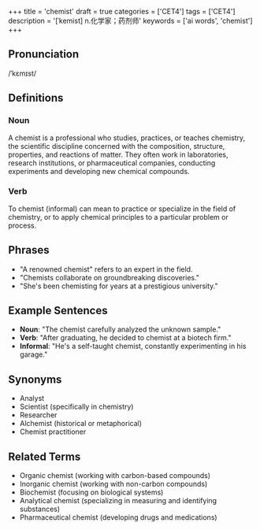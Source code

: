 +++
title = 'chemist'
draft = true
categories = ['CET4']
tags = ['CET4']
description = '[ˈkemist] n.化学家；药剂师'
keywords = ['ai words', 'chemist']
+++

## Pronunciation
/ˈkɛmɪst/

## Definitions
### Noun
A chemist is a professional who studies, practices, or teaches chemistry, the scientific discipline concerned with the composition, structure, properties, and reactions of matter. They often work in laboratories, research institutions, or pharmaceutical companies, conducting experiments and developing new chemical compounds.

### Verb
To chemist (informal) can mean to practice or specialize in the field of chemistry, or to apply chemical principles to a particular problem or process.

## Phrases
- "A renowned chemist" refers to an expert in the field.
- "Chemists collaborate on groundbreaking discoveries."
- "She's been chemisting for years at a prestigious university."

## Example Sentences
- **Noun**: "The chemist carefully analyzed the unknown sample."
- **Verb**: "After graduating, he decided to chemist at a biotech firm."
- **Informal**: "He's a self-taught chemist, constantly experimenting in his garage."

## Synonyms
- Analyst
- Scientist (specifically in chemistry)
- Researcher
- Alchemist (historical or metaphorical)
- Chemist practitioner

## Related Terms
- Organic chemist (working with carbon-based compounds)
- Inorganic chemist (working with non-carbon compounds)
- Biochemist (focusing on biological systems)
- Analytical chemist (specializing in measuring and identifying substances)
- Pharmaceutical chemist (developing drugs and medications)
